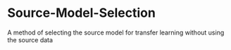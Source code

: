 # Source-Model-Selection
A method of selecting the source model for transfer learning without using the source data
